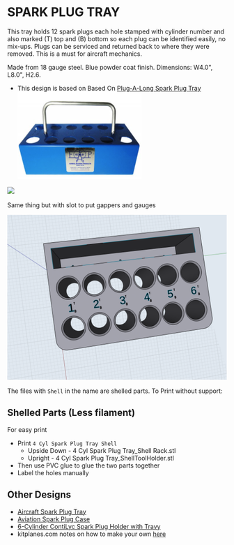 # SPARK PLUG TRAY

This tray holds 12 spark plugs each hole stamped with cylinder number and also marked (T) top and (B) bottom so each plug can be identified easily, no mix-ups. Plugs can be serviced and returned back to where they were removed. This is a must for aircraft mechanics.

Made from 18 gauge steel.
Blue powder coat finish.
Dimensions: W4.0", L8.0", H2.6.

* This design is based on Based On [Plug-A-Long Spark Plug Tray](https://www.aircraftspruce.com/catalog/topages/plugalong.php#productMainImage)
![](images/plug-a-long.png)


![](images/4cyl_shell.gif)


Same thing but with slot to put gappers and gauges

![Storage Slot](images/SparkPlugTray_w_tool_storage.PNG)

The files with `Shell` in the name are shelled parts. To Print without support:

## Shelled Parts (Less filament)

For easy print

* Print `4 Cyl Spark Plug Tray Shell`
	* Upside Down - 4 Cyl Spark Plug Tray_Shell Rack.stl
	* Upright - 4 Cyl Spark Plug Tray_ShellToolHolder.stl 
* Then use PVC glue to glue the two parts together
* Label the holes manually



## Other Designs

* [Aircraft Spark Plug Tray](https://www.thingiverse.com/thing:3587648)
* [Aviation Spark Plug Case](https://www.thingiverse.com/thing:3677959)
* [6-Cylinder ContiLyc Spark Plug Holder with Travy](https://www.thingiverse.com/thing:4618692)
* kitplanes.com notes on how to make your own [here](https://www.kitplanes.com/engine-beat-56/)